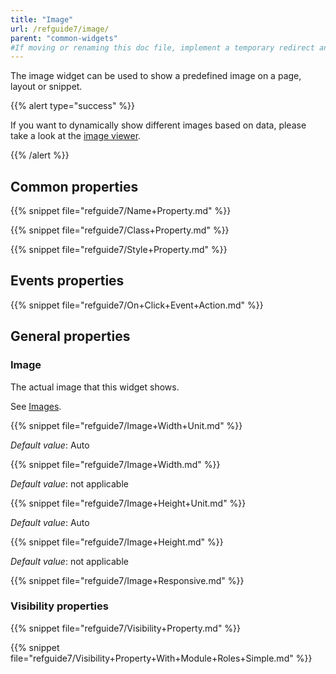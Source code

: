 ```yaml
---
title: "Image"
url: /refguide7/image/
parent: "common-widgets"
#If moving or renaming this doc file, implement a temporary redirect and let the respective team know they should update the URL in the product. See Mapping to Products for more details.
---
```



The image widget can be used to show a predefined image on a page, layout or snippet.

{{% alert type="success" %}}

If you want to dynamically show different images based on data, please take a look at the [image viewer](/refguide/image-viewer/).

{{% /alert %}}

## Common properties

{{% snippet file="refguide7/Name+Property.md" %}}

{{% snippet file="refguide7/Class+Property.md" %}}

{{% snippet file="refguide7/Style+Property.md" %}}

## Events properties

{{% snippet file="refguide7/On+Click+Event+Action.md" %}}

## General properties

### Image

The actual image that this widget shows.

See [Images](/refguide/images/).

{{% snippet file="refguide7/Image+Width+Unit.md" %}}

_Default value_: Auto

{{% snippet file="refguide7/Image+Width.md" %}}

_Default value_: not applicable

{{% snippet file="refguide7/Image+Height+Unit.md" %}}

_Default value_: Auto

{{% snippet file="refguide7/Image+Height.md" %}}

_Default value_: not applicable

{{% snippet file="refguide7/Image+Responsive.md" %}}

### Visibility properties

{{% snippet file="refguide7/Visibility+Property.md" %}}

{{% snippet file="refguide7/Visibility+Property+With+Module+Roles+Simple.md" %}}
